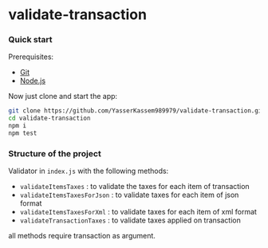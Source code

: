 # validate-transaction

### Quick start

Prerequisites:
- [Git](http://git-scm.com/book/en/v2/Getting-Started-Installing-Git)
- [Node.js](https://nodejs.org)

Now just clone and start the app:

```sh
git clone https://github.com/YasserKassem989979/validate-transaction.git
cd validate-transaction
npm i
npm test
```

### Structure of the project

Validator in `index.js` with the following methods:
- `validateItemsTaxes` : to validate the taxes for each item of transaction
- `validateItemsTaxesForJson` : to validate taxes for each item of json format
- `validateItemsTaxesForXml` : to validate taxes for each item of xml format
- `validateTransactionTaxes` : to validate taxes applied on transaction 

all methods require transaction as argument.